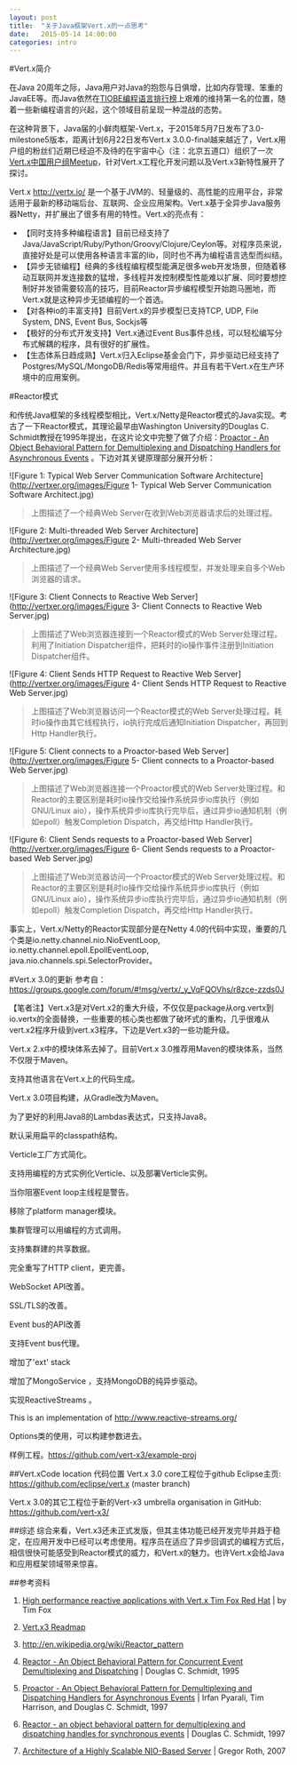```yaml
---
layout: post
title:  "关于Java框架Vert.x的一点思考"
date:   2015-05-14 14:00:00
categories: intro
---
```


#Vert.x简介

在Java 20周年之际，Java用户对Java的抱怨与日俱增，比如内存管理、笨重的JavaEE等。而Java依然在[TIOBE编程语言排行榜](http://www.tiobe.com/index.php/content/paperinfo/tpci/index.html)上艰难的维持第一名的位置，随着一些新编程语言的兴起，这个领域目前呈现一种混战的态势。

在这种背景下，Java届的小鲜肉框架-Vert.x，于2015年5月7日发布了3.0-milestone5版本，距离计划6月22日发布Vert.x 3.0.0-final越来越近了，Vert.x用户组的粉丝们近期已经迫不及待的在宇宙中心（注：北京五道口）组织了一次[Vert.x中国用户组Meetup](http://vertxer.org/meetup/2015/04/23/vertx-beijing-first-meetup.html)，针对Vert.x工程化开发问题以及Vert.x3新特性展开了探讨。

Vert.x <http://vertx.io/> 是一个基于JVM的、轻量级的、高性能的应用平台，非常适用于最新的移动端后台、互联网、企业应用架构。Vert.x基于全异步Java服务器Netty，并扩展出了很多有用的特性。Vert.x的亮点有：

* 【同时支持多种编程语言】目前已经支持了Java/JavaScript/Ruby/Python/Groovy/Clojure/Ceylon等。对程序员来说，直接好处是可以使用各种语言丰富的lib，同时也不再为编程语言选型而纠结。
* 【异步无锁编程】经典的多线程编程模型能满足很多web开发场景，但随着移动互联网并发连接数的猛增，多线程并发控制模型性能难以扩展、同时要想控制好并发锁需要较高的技巧，目前Reactor异步编程模型开始跑马圈地，而Vert.x就是这种异步无锁编程的一个首选。
* 【对各种io的丰富支持】目前Vert.x的异步模型已支持TCP, UDP, File System, DNS, Event Bus, Sockjs等
* 【极好的分布式开发支持】Vert.x通过Event Bus事件总线，可以轻松编写分布式解耦的程序，具有很好的扩展性。
* 【生态体系日趋成熟】Vert.x归入Eclipse基金会门下，异步驱动已经支持了Postgres/MySQL/MongoDB/Redis等常用组件。并且有若干Vert.x在生产环境中的应用案例。



#Reactor模式

和传统Java框架的多线程模型相比，Vert.x/Netty是Reactor模式的Java实现。考古了一下Reactor模式，其理论最早由Washington University的Douglas C. Schmidt教授在1995年提出，在这片论文中完整了做了介绍：[Proactor - An Object Behavioral Pattern for Demultiplexing and Dispatching Handlers for Asynchronous Events](http://www.cs.wustl.edu/~schmidt/PDF/proactor.pdf) 。下边对其关键原理部分展开分析：

![Figure 1: Typical Web Server Communication Software Architecture](http://vertxer.org/images/Figure 1- Typical Web Server Communication Software Architect.jpg)
>上图描述了一个经典Web Server在收到Web浏览器请求后的处理过程。

![Figure 2: Multi-threaded Web Server Architecture](http://vertxer.org/images/Figure 2- Multi-threaded Web Server Architecture.jpg)
>上图描述了一个经典Web Server使用多线程模型，并发处理来自多个Web浏览器的请求。

![Figure 3: Client Connects to Reactive Web Server](http://vertxer.org/images/Figure 3- Client Connects to Reactive Web Server.jpg)
>上图描述了Web浏览器连接到一个Reactor模式的Web Server处理过程。利用了Initiation Dispatcher组件，把耗时的io操作事件注册到Initiation Dispatcher组件。

![Figure 4: Client Sends HTTP Request to Reactive Web Server](http://vertxer.org/images/Figure 4- Client Sends HTTP Request to Reactive Web Server.jpg)
>上图描述了Web浏览器访问一个Reactor模式的Web Server处理过程。耗时io操作由其它线程执行，io执行完成后通知Initiation Dispatcher，再回到Http Handler执行。

![Figure 5: Client connects to a Proactor-based Web Server](http://vertxer.org/images/Figure 5- Client connects to a Proactor-based Web Server.jpg)
>上图描述了Web浏览器连接一个Proactor模式的Web Server处理过程。和Reactor的主要区别是耗时io操作交给操作系统异步io库执行（例如GNU/Linux aio），操作系统异步io库执行完毕后，通过异步io通知机制（例如epoll）触发Completion Dispatch，再交给Http Handler执行。

![Figure 6: Client Sends requests to a Proactor-based Web Server](http://vertxer.org/images/Figure 6- Client Sends requests to a Proactor-based Web Server.jpg)
>上图描述了Web浏览器访问一个Proactor模式的Web Server处理过程。和Reactor的主要区别是耗时io操作交给操作系统异步io库执行（例如GNU/Linux aio），操作系统异步io库执行完毕后，通过异步io通知机制（例如epoll）触发Completion Dispatch，再交给Http Handler执行。

事实上，Vert.x/Netty的Reactor实现部分是在Netty 4.0的代码中实现，重要的几个类是io.netty.channel.nio.NioEventLoop, io.netty.channel.epoll.EpollEventLoop, java.nio.channels.spi.SelectorProvider。



#Vert.x 3.0的更新
参考自： <https://groups.google.com/forum/#!msg/vertx/_y_VqFQOVhs/r8zce-zzds0J>

【笔者注】Vert.x3是对Vert.x2的重大升级，不仅仅是package从org.vertx到io.vertx的全面替换，一些重要的核心类也都做了破坏式的重构，几乎很难从vert.x2程序升级到vert.x3程序。下边是Vert.x3的一些功能升级。


Vert.x 2.x中的模块体系去掉了。目前Vert.x 3.0推荐用Maven的模块体系，当然不仅限于Maven。

支持其他语言在Vert.x上的代码生成。

Vert.x 3.0项目构建，从Gradle改为Maven。

为了更好的利用Java8的Lambdas表达式，只支持Java8。

默认采用扁平的classpath结构。

Verticle工厂方式简化。

支持用编程的方式实例化Verticle、以及部署Verticle实例。

当你阻塞Event loop主线程是警告。

移除了platform manager模块。

集群管理可以用编程的方式调用。

支持集群建的共享数据。

完全重写了HTTP client，更完善。

WebSocket API改善。

SSL/TLS的改善。 

Event bus的API改善

支持Event bus代理。

增加了'ext' stack 

增加了MongoService ，支持MongoDB的纯异步驱动。

实现ReactiveStreams 。

This is an implementation of <http://www.reactive-streams.org/>

Options类的使用，可以构建参数进去。

样例工程。<https://github.com/vert-x3/example-proj>


##Vert.xCode location 代码位置
Vert.x 3.0 core工程位于github Eclipse主页: 
<https://github.com/eclipse/vert.x> (master branch) 

Vert.x 3.0的其它工程位于新的Vert-x3 umbrella organisation in 
GitHub: <https://github.com/vert-x3/>

##综述
综合来看，Vert.x3还未正式发版，但其主体功能已经开发完毕并趋于稳定，在应用开发中已经可以考虑使用。程序员在适应了异步回调式的编程方式后，相信很快可能感受到Reactor模式的威力，和Vert.x的魅力。也许Vert.x会给Java和应用框架领域带来惊喜。


##参考资料

1. [High performance reactive applications with Vert.x Tim Fox Red Hat](http://vertxer.org/resource/slide/High%20performance%20reactive%20applications%20with%20Vert.x%20Tim%20Fox%20Red%20Hat.pdf) | by Tim Fox

2. [Vert.x3 Readmap](https://github.com/vert-x3/wiki/wiki/Vert.x-Roadmap)

3. <http://en.wikipedia.org/wiki/Reactor_pattern> 

4. [Reactor - An Object Behavioral Pattern for Concurrent Event Demultiplexing and Dispatching](http://citeseerx.ist.psu.edu/viewdoc/summary?doi=10.1.1.37.9570) | Douglas C. Schmidt, 1995

5. [Proactor - An Object Behavioral Pattern for Demultiplexing and Dispatching Handlers for Asynchronous Events](http://www.cs.wustl.edu/~schmidt/PDF/proactor.pdf) | Irfan Pyarali, Tim Harrison, and Douglas C. Schmidt, 1997

6. [Reactor - an object behavioral pattern for demultiplexing and dispatching handles for synchronous events](http://www.cs.wustl.edu/~schmidt/PDF/reactor-siemens.pdf) | Douglas C. Schmidt, 1997

7. [Architecture of a Highly Scalable NIO-Based Server](https://today.java.net/article/2007/02/08/architecture-highly-scalable-nio-based-server) | Gregor Roth, 2007

